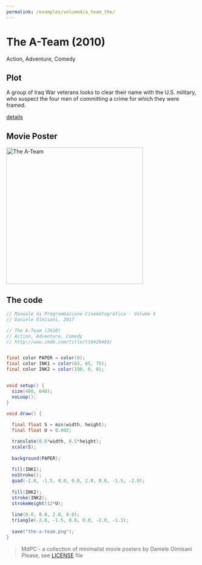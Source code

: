 ```yaml
---
permalink: /examples/volume4/a_team_the/
---
```

# The A-Team (2010)

Action, Adventure, Comedy

## Plot
A group of Iraq War veterans looks to clear their name with the U.S. military, who suspect the four men of committing a crime for which they were framed.

[details](https://www.imdb.com/title/tt0429493/)

## Movie Poster
<img src="the-a-team.png"  width="360px" title="The A-Team">


## The code
```java
// Manuale di Programmazione Cinematografica - Volume 4
// Daniele Olmisani, 2017

// The A-Team (2010)
// Action, Adventure, Comedy
// http://www.imdb.com/title/tt0429493/


final color PAPER = color(0);
final color INK1 = color(65, 65, 75);
final color INK2 = color(190, 0, 0);


void setup() {
  size(480, 640);
  noLoop();
}

void draw() {
  
  final float S = min(width, height);
  final float U = 0.002;

  translate(0.6*width, 0.5*height);
  scale(S);
  
  background(PAPER);
  
  fill(INK1);
  noStroke();
  quad(-2.0, -1.5, 0.0, 0.0, 2.0, 0.0, -1.5, -2.0);
  
  fill(INK2);
  stroke(INK2);
  strokeWeight(12*U);
  
  line(0.0, 0.0, 2.0, 0.0);
  triangle(-2.0, -1.5, 0.0, 0.0, -2.0, -1.3);
  
  save("the-a-team.png");
}
```

> MdPC - a collection of minimalist movie posters
> by Daniele Olmisani
> Please, see [LICENSE](../../../LICENSE) file
